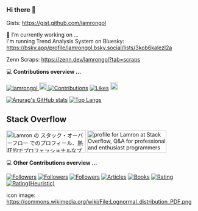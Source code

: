 ### Hi there 👋
Gists: https://gist.github.com/lamrongol

🔭 I’m currently working on ...  
I'm running Trend Analysis System on Bluesky: https://bsky.app/profile/lamrongol.bsky.social/lists/3kob6kalezl2a

Zenn Scraps: https://zenn.dev/lamrongol?tab=scraps


💻 **Contributions overview ...**
<p align="left">
  <a href="https://github.com/lamrongol/lamrongol/">
    <img src="https://komarev.com/ghpvc/?username=lamrongol" alt="lamrongol" />
  </a>
  <a href="https://github.com/lamrongol">
    <img height="20" src="https://img.shields.io/github/followers/lamrongol?label=followers&logo=github&style=flat" />
  </a>
  <!--
  <a href="https://www.reddit.com/user/lamrongol">
    <img height="20" src="https://img.shields.io/reddit/user-karma/combined/lamrongol?label=Reddit&logo=reddit&style=flat" />
  </a>   
  -->
  <a href="https://qiita.com/lamrongol"><img src="https://badgen.org/img/qiita/lamrongol/contributions?style=plastic" alt="Contributions" /></a>
  <a href="https://zenn.dev/lamrongol"><img src="https://badgen.org/img/zenn/lamrongol/likes?style=plastic" alt="Likes" /></a>
  <a href="https://stackoverflow.com/users/3809427/lamron">
    <img height="20" src="https://img.shields.io/stackexchange/stackoverflow/r/3809427?label=StackOverflow&logo=stack-overflow&style=flat" /> 
  </a>
</p>

<!-- 
**lamrongol/lamrongol** is a ✨ _special_ ✨ repository because its `README.md` (this file) appears on your GitHub profile.

Here are some ideas to get you started:

- 🌱 I’m currently learning ...
- 👯 I’m looking to collaborate on ...
- 🤔 I’m looking for help with ...
- 💬 Ask me about ...
- 📫 How to reach me: ...
- 😄 Pronouns: ...
- ⚡ Fun fact: ...
-->

[![Anurag's GitHub stats](https://github-readme-stats.vercel.app/api?username=lamrongol)](https://github.com/anuraghazra/github-readme-stats)
[![Top Langs](https://github-readme-stats.vercel.app/api/top-langs/?username=lamrongol)](https://github.com/anuraghazra/github-readme-stats)
<!-- 
[![GitHub Streak](https://streak-stats.demolab.com/?user=lamrongol)](https://git.io/streak-stats)
-->

## Stack Overflow
<a href="https://ja.stackoverflow.com/users/816/lamron"><img src="https://ja.stackoverflow.com/users/flair/816.png" width="208" height="58" alt="Lamron の スタック・オーバーフロー でのプロフィール、熱狂的でプロフェッショナルなプログラマーのためのQ&amp;A" title="Lamron の スタック・オーバーフロー でのプロフィール、熱狂的でプロフェッショナルなプログラマーのためのQ&amp;A"></a>
<a href="https://stackoverflow.com/users/3809427/lamron"><img src="https://stackoverflow.com/users/flair/3809427.png" width="208" height="58" alt="profile for Lamron at Stack Overflow, Q&amp;A for professional and enthusiast programmers" title="profile for Lamron at Stack Overflow, Q&amp;A for professional and enthusiast programmers"></a>

💻 **Other Contributions overview ...**
<p align="left">
  <a href="https://qiita.com/lamrongol"><img src="https://badgen.org/img/qiita/lamrongol/followers?style=plastic" alt="Followers" /></a>
  <a href="https://bsky.app/profile/lamrongol.bsky.social"><img src="https://badgen.org/img/bluesky/lamrongol.bsky.social/followers?style=plastic" alt="Followers" /></a>
  <a href="https://zenn.dev/lamrongol"><img src="https://badgen.org/img/zenn/lamrongol/followers?style=plastic" alt="Followers" /></a>
  <a href="https://zenn.dev/lamrongol"><img src="https://badgen.org/img/zenn/lamrongol/articles?style=plastic" alt="Articles" /></a>
  <a href="https://zenn.dev/lamrongol?tab=books"><img src="https://badgen.org/img/zenn/lamrongol/books?style=plastic" alt="Books" /></a>
  <a href="https://atcoder.jp/users/lamrongol?contestType=algo"><img src="https://badgen.org/img/atcoder/lamrongol/rating/algorithm?style=plastic" alt="Rating" /></a>
  <a href="https://atcoder.jp/users/lamrongol?contestType=heuristic"><img src="https://badgen.org/img/atcoder/lamrongol/rating/heuristic?style=plastic" alt="Rating(Heuristic)" /></a>
</p>

icon image: https://commons.wikimedia.org/wiki/File:Lognormal_distribution_PDF.png
